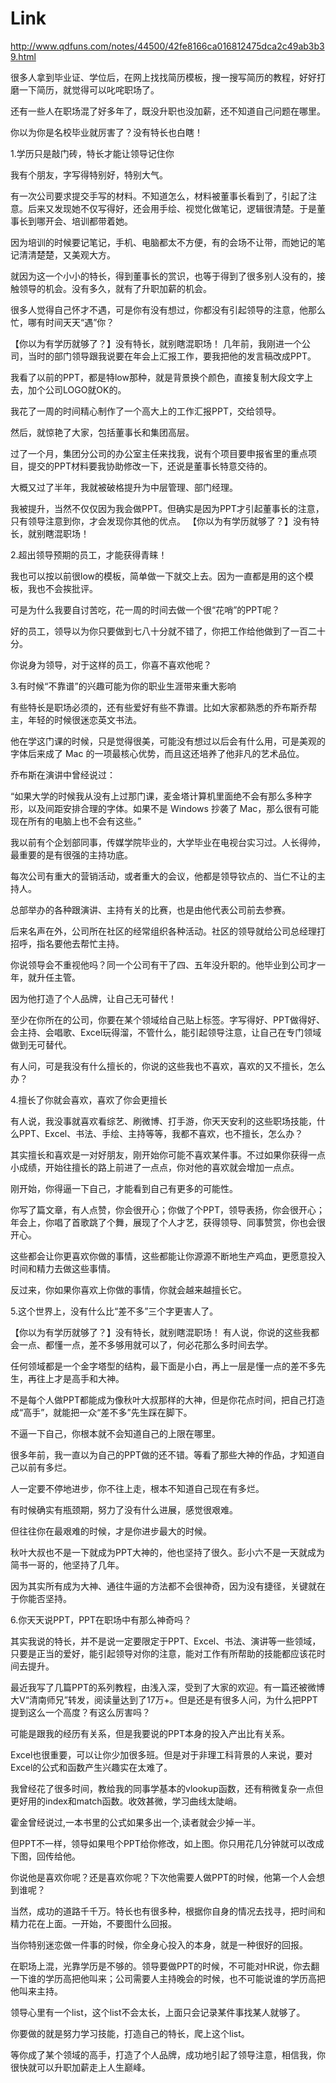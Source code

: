
# Link
http://www.qdfuns.com/notes/44500/42fe8166ca016812475dca2c49ab3b39.html 

很多人拿到毕业证、学位后，在网上找找简历模板，搜一搜写简历的教程，好好打磨一下简历，就觉得可以叱咤职场了。

还有一些人在职场混了好多年了，既没升职也没加薪，还不知道自己问题在哪里。

你以为你是名校毕业就厉害了？没有特长也白瞎！

1.学历只是敲门砖，特长才能让领导记住你


我有个朋友，字写得特别好，特别大气。

有一次公司要求提交手写的材料。不知道怎么，材料被董事长看到了，引起了注意。后来又发现她不仅写得好，还会用手绘、视觉化做笔记，逻辑很清楚。于是董事长到哪开会、培训都带着她。

因为培训的时候要记笔记，手机、电脑都太不方便，有的会场不让带，而她记的笔记清清楚楚，又美观大方。

就因为这一个小小的特长，得到董事长的赏识，也等于得到了很多别人没有的，接触领导的机会。没有多久，就有了升职加薪的机会。

很多人觉得自己怀才不遇，可是你有没有想过，你都没有引起领导的注意，他那么忙，哪有时间天天“遇”你？

【你以为有学历就够了？】没有特长，就别瞎混职场！
几年前，我刚进一个公司，当时的部门领导跟我说要在年会上汇报工作，要我把他的发言稿改成PPT。

我看了以前的PPT，都是特low那种，就是背景换个颜色，直接复制大段文字上去，加个公司LOGO就OK的。

我花了一周的时间精心制作了一个高大上的工作汇报PPT，交给领导。

然后，就惊艳了大家，包括董事长和集团高层。

过了一个月，集团分公司的办公室主任来找我，说有个项目要申报省里的重点项目，提交的PPT材料要我协助修改一下，还说是董事长特意交待的。

大概又过了半年，我就被破格提升为中层管理、部门经理。

我被提升，当然不仅仅因为我会做PPT。但确实是因为PPT才引起董事长的注意，只有领导注意到你，才会发现你其他的优点。
【你以为有学历就够了？】没有特长，就别瞎混职场！

2.超出领导预期的员工，才能获得青睐！


我也可以按以前很low的模板，简单做一下就交上去。因为一直都是用的这个模板，我也不会挨批评。

可是为什么我要自讨苦吃，花一周的时间去做一个很“花哨”的PPT呢？

好的员工，领导以为你只要做到七八十分就不错了，你把工作给他做到了一百二十分。

你说身为领导，对于这样的员工，你喜不喜欢他呢？

3.有时候“不靠谱”的兴趣可能为你的职业生涯带来重大影响


有些特长是职场必须的，还有些爱好有些不靠谱。比如大家都熟悉的乔布斯乔帮主，年轻的时候很迷恋英文书法。

他在学这门课的时候，只是觉得很美，可能没有想过以后会有什么用，可是美观的字体后来成了 Mac 的一项最核心优势，而且这还培养了他非凡的艺术品位。

乔布斯在演讲中曾经说过：

“如果大学的时候我从没有上过那门课，麦金塔计算机里面绝不会有那么多种字形，以及间距安排合理的字体。如果不是 Windows 抄袭了 Mac，那么很有可能现在所有的电脑上也不会有这些。”

我以前有个企划部同事，传媒学院毕业的，大学毕业在电视台实习过。人长得帅，最重要的是有很强的主持功底。

每次公司有重大的营销活动，或者重大的会议，他都是领导钦点的、当仁不让的主持人。

总部举办的各种跟演讲、主持有关的比赛，也是由他代表公司前去参赛。

后来名声在外，公司所在社区的经常组织各种活动。社区的领导就给公司总经理打招呼，指名要他去帮忙主持。

你说领导会不重视他吗？同一个公司有干了四、五年没升职的。他毕业到公司才一年，就升任主管。

因为他打造了个人品牌，让自己无可替代！

至少在你所在的公司，你要在某个领域给自己贴上标签。字写得好、PPT做得好、会主持、会唱歌、Excel玩得溜，不管什么，能引起领导注意，让自己在专门领域做到无可替代。

有人问，可是我没有什么擅长的，你说的这些我也不喜欢，喜欢的又不擅长，怎么办？

4.擅长了你就会喜欢，喜欢了你会更擅长


有人说，我没事就喜欢看综艺、刷微博、打手游，你天天安利的这些职场技能，什么PPT、Excel、书法、手绘、主持等等，我都不喜欢，也不擅长，怎么办？

其实擅长和喜欢是一对好朋友，刚开始你可能不喜欢某件事。不过如果你获得一点小成绩，开始往擅长的路上前进了一点点，你对他的喜欢就会增加一点点。

刚开始，你得逼一下自己，才能看到自己有更多的可能性。

你写了篇文章，有人点赞，你会很开心；你做了个PPT，领导表扬，你会很开心；年会上，你唱了首歌跳了个舞，展现了个人才艺，获得领导、同事赞赏，你也会很开心。

这些都会让你更喜欢你做的事情，这些都能让你源源不断地生产鸡血，更愿意投入时间和精力去做这些事情。

反过来，你如果你喜欢上你做的事情，你就会越来越擅长它。

5.这个世界上，没有什么比“差不多”三个字更害人了。

【你以为有学历就够了？】没有特长，就别瞎混职场！
有人说，你说的这些我都会一点、都懂一点，差不多够用就可以了，何必花那么多时间去学。

任何领域都是一个金字塔型的结构，最下面是小白，再上一层是懂一点的差不多先生，再往上才是高手和大神。

不是每个人做PPT都能成为像秋叶大叔那样的大神，但是你花点时间，把自己打造成“高手”，就能把一众“差不多”先生踩在脚下。


不逼一下自己，你根本就不会知道自己的上限在哪里。

很多年前，我一直以为自己的PPT做的还不错。等看了那些大神的作品，才知道自己以前有多烂。

人一定要不停地进步，你不往上走，根本不知道自己现在有多烂。

有时候确实有瓶颈期，努力了没有什么进展，感觉很艰难。

但往往你在最艰难的时候，才是你进步最大的时候。

秋叶大叔也不是一下就成为PPT大神的，他也坚持了很久。彭小六不是一天就成为简书一哥的，他坚持了几年。

因为其实所有成为大神、通往牛逼的方法都不会很神奇，因为没有捷径，关键就在于你能否坚持。

6.你天天说PPT，PPT在职场中有那么神奇吗？


其实我说的特长，并不是说一定要限定于PPT、Excel、书法、演讲等一些领域，只要是正当的爱好，能引起领导对你的注意，能对工作有所帮助的技能都应该花时间去提升。

最近我写了几篇PPT的系列教程，由浅入深，受到了大家的欢迎。有一篇还被微博大V“清南师兄”转发，阅读量达到了17万+。但是还是有很多人问，为什么把PPT提到这么一个高度？有这么厉害吗？

可能是跟我的经历有关系，但是我要说的PPT本身的投入产出比有关系。

Excel也很重要，可以让你少加很多班。但是对于非理工科背景的人来说，要对Excel的公式和函数产生兴趣实在太难了。

我曾经花了很多时间，教给我的同事学基本的vlookup函数，还有稍微复杂一点但更好用的index和match函数。收效甚微，学习曲线太陡峭。

霍金曾经说过,一本书里的公式如果多出一个,读者就会少掉一半。


但PPT不一样，领导如果甩个PPT给你修改，如上图。你只用花几分钟就可以改成下图，回传给他。


你说他是喜欢你呢？还是喜欢你呢？下次他需要人做PPT的时候，他第一个人会想到谁呢？

当然，成功的道路千千万。特长也有很多种，根据你自身的情况去找寻，把时间和精力花在上面。一开始，不要图什么回报。

当你特别迷恋做一件事的时候，你全身心投入的本身，就是一种很好的回报。

在职场上混，光靠学历是不够的。领导要做PPT的时候，不可能对HR说，你去翻一下谁的学历高把他叫来；公司需要人主持晚会的时候，也不可能说谁的学历高把他叫来主持。

领导心里有一个list，这个list不会太长，上面只会记录某件事找某人就够了。

你要做的就是努力学习技能，打造自己的特长，爬上这个list。

等你成了某个领域的高手，打造了个人品牌，成功地引起了领导注意，相信我，你很快就可以升职加薪走上人生巅峰。
